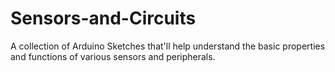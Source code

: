 # Sensors-and-Circuits
A collection of Arduino Sketches that'll help understand the basic properties and functions of various sensors and peripherals.
